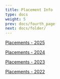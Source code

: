 ```yaml
---
title: Placement Info
type: docs
weight: 5
prev: docs/fourth_page
next: docs/folder/
---
```


[Placements - 2025](https://docs.google.com/spreadsheets/d/1TfR17y3iPGzHFmCfWGwAXBpwCHvbxEK0wOP_Kx8FOG8/edit?usp=sharing)

[Placements - 2024](https://docs.google.com/spreadsheets/d/1YZ7HtUcvA9jqWZ04DuwTT66aTV7gU7DUlXyO2BewpII/edit?usp=sharing)

[Placements - 2023](https://docs.google.com/spreadsheets/d/1a-eaEBcTeOJESck3f8W_I3uJqRRiEc_7d5O1Xc3nIUg/edit?usp=sharing)

[Placements - 2022](https://docs.google.com/spreadsheets/u/0/d/18BzbVvG80LRJ5p2jQdZ446IqL8rUbaEyrGxpOnW2PBY/htmlview)